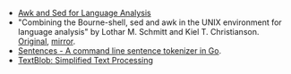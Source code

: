 - [Awk and Sed for Language Analysis](http://awk.info/?textmine/languageAnalysis)
- "Combining the Bourne-shell, sed and awk in the UNIX
environment for language analysis" by Lothar M. Schmitt and Kiel T. Christianson. [Original](http://lawker.googlecode.com/svn/fridge/share/pdf/languageAnalaysis.pdf),  [mirror](https://github.com/dh-notes/dhnotes/blob/master/documents/languageAnalaysis.pdf).
- [Sentences - A command line sentence tokenizer in Go](https://github.com/neurosnap/sentences).
- [TextBlob: Simplified Text Processing](https://textblob.readthedocs.org/en/dev/)

